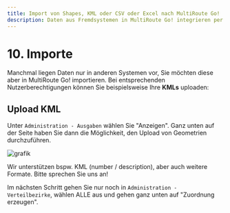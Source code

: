 ```yaml
---
title: Import von Shapes, KML oder CSV oder Excel nach MultiRoute Go!
description: Daten aus Fremdsystemen in MultiRoute Go! integrieren per Upload - KML oder Shape oder CSV
---
```


# 10. Importe

Manchmal liegen Daten nur in anderen Systemen vor, Sie möchten diese aber in MultiRoute Go! importieren. Bei entsprechenden Nutzerberechtigungen können Sie beispielsweise Ihre **KMLs** uploaden:


## Upload KML 

Unter ```Administration - Ausgaben``` wählen Sie "Anzeigen". Ganz unten auf der Seite haben Sie dann die Möglichkeit, den Upload von Geometrien durchzuführen.

![grafik](https://github.com/gbconsite/MultiRoute-Go/assets/99329016/cb291d4c-e27c-4982-8121-9c1f8d963fbf "Upload von Geometrien")

Wir unterstützen bspw. KML (number / description), aber auch weitere Formate. Bitte sprechen Sie uns an!

Im nächsten Schritt gehen Sie nur noch in ```Administration - Verteilbezirke```, wählen ALLE aus und gehen ganz unten auf "Zuordnung erzeugen". 
